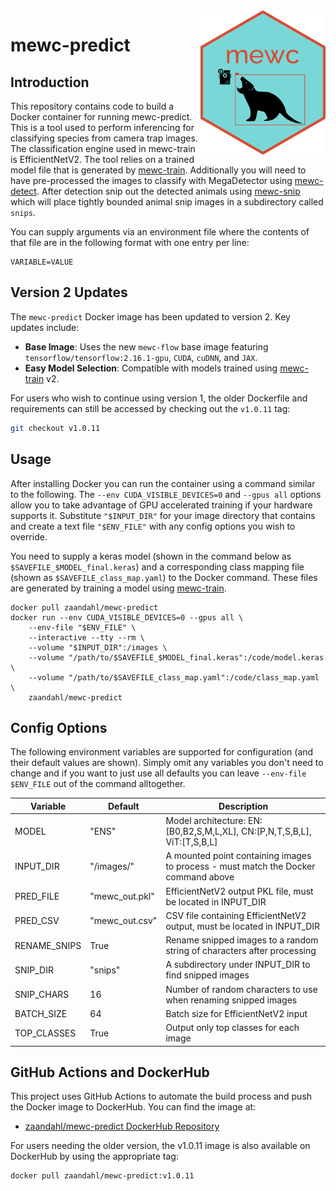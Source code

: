 <img src="mewc_logo_hex.png" alt="MEWC Hex Sticker" width="200" align="right"/>

# mewc-predict

## Introduction
This repository contains code to build a Docker container for running mewc-predict. This is a tool used to perform inferencing for classifying species from camera trap images. The classification engine used in mewc-train is EfficientNetV2. The tool relies on a trained model file that is generated by [mewc-train](https://github.com/zaandahl/mewc-train). Additionally you will need to have pre-processed the images to classify with MegaDetector using [mewc-detect](https://github.com/zaandahl/mewc-detect). After detection snip out the detected animals using [mewc-snip](https://github.com/zaandahl/mewc-snip) which will place tightly bounded animal snip images in a subdirectory called `snips`.

You can supply arguments via an environment file where the contents of that file are in the following format with one entry per line:
```
VARIABLE=VALUE
```

## Version 2 Updates

The `mewc-predict` Docker image has been updated to version 2. Key updates include:

- **Base Image**: Uses the new `mewc-flow` base image featuring `tensorflow/tensorflow:2.16.1-gpu`, `CUDA`, `cuDNN`, and `JAX`.
- **Easy Model Selection**: Compatible with models trained using [mewc-train](https://github.com/zaandahl/mewc-train) v2.

For users who wish to continue using version 1, the older Dockerfile and requirements can still be accessed by checking out the `v1.0.11` tag:

```bash
git checkout v1.0.11
```

## Usage

After installing Docker you can run the container using a command similar to the following. The `--env CUDA_VISIBLE_DEVICES=0` and `--gpus all` options allow you to take advantage of GPU accelerated training if your hardware supports it. Substitute `"$INPUT_DIR"` for your image directory that contains  and create a text file `"$ENV_FILE"` with any config options you wish to override. 

You need to supply a keras model (shown in the command below as `$SAVEFILE_$MODEL_final.keras`) and a corresponding class mapping file (shown as `$SAVEFILE_class_map.yaml`) to the Docker command. These files are generated by training a model using [mewc-train](https://github.com/zaandahl/mewc-train). 

```
docker pull zaandahl/mewc-predict
docker run --env CUDA_VISIBLE_DEVICES=0 --gpus all \ 
    --env-file "$ENV_FILE" \
    --interactive --tty --rm \
    --volume "$INPUT_DIR":/images \
    --volume "/path/to/$SAVEFILE_$MODEL_final.keras":/code/model.keras \
    --volume "/path/to/$SAVEFILE_class_map.yaml":/code/class_map.yaml \
    zaandahl/mewc-predict
```

## Config Options

The following environment variables are supported for configuration (and their default values are shown). Simply omit any variables you don't need to change and if you want to just use all defaults you can leave `--env-file $ENV_FILE` out of the command alltogether. 


| Variable | Default | Description |
| ---------|---------|------------ |
| MODEL | "ENS" | Model architecture: EN:[B0,B2,S,M,L,XL], CN:[P,N,T,S,B,L], ViT:[T,S,B,L] |
| INPUT_DIR | "/images/" | A mounted point containing images to process - must match the Docker command above |
| PRED_FILE | "mewc_out.pkl" | EfficientNetV2 output PKL file, must be located in INPUT_DIR |
| PRED_CSV | "mewc_out.csv" | CSV file containing EfficientNetV2 output, must be located in INPUT_DIR |
| RENAME_SNIPS | True | Rename snipped images to a random string of characters after processing |
| SNIP_DIR | "snips" | A subdirectory under INPUT_DIR to find snipped images |
| SNIP_CHARS | 16 | Number of random characters to use when renaming snipped images |
| BATCH_SIZE | 64 | Batch size for EfficientNetV2 input |
| TOP_CLASSES | True | Output only top classes for each image |

## GitHub Actions and DockerHub
This project uses GitHub Actions to automate the build process and push the Docker image to DockerHub. You can find the image at:

- [zaandahl/mewc-predict DockerHub Repository](https://hub.docker.com/repository/docker/zaandahl/mewc-predict)

For users needing the older version, the v1.0.11 image is also available on DockerHub by using the appropriate tag:

```bash
docker pull zaandahl/mewc-predict:v1.0.11
```